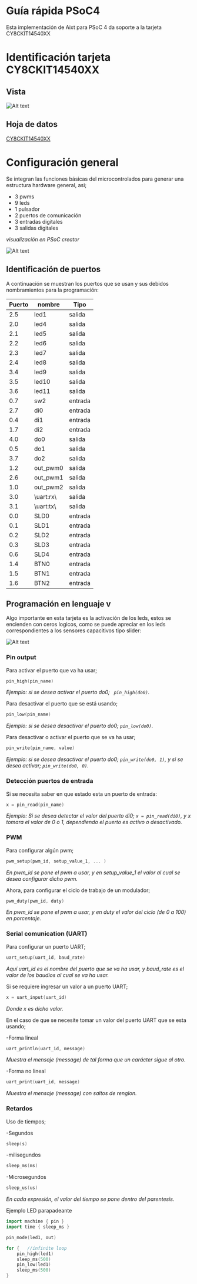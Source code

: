 
# Guía rápida PSoC4
Esta implementación de Aixt para PSoC 4 da soporte a la tarjeta   CY8CKIT14540XX

# Identificación tarjeta CY8CKIT14540XX	

## Vista

![Alt text](vista_general.jpg)

## Hoja de datos
[CY8CKIT14540XX](https://www.infineon.com/dgdl/Infineon-CY8CKIT-145-40XX_PSoC_4000S_Prototyping_Kit_Guide-UserManual-v01_00-EN.pdf?fileId=8ac78c8c7d0d8da4017d0efccdd91344)



# Configuración general

Se integran las funciones básicas del microcontrolados para generar una estructura hardware general, asi;

- 3 pwms
- 9 leds
- 1 pulsador
- 2 puertos de comunicación
- 3 entradas digitales
- 3 salidas digitales

*visualización en PSoC creator*

![Alt text](Estructura_general_hardware_14540.jpg)

## Identificación de puertos
A continuación se muestran los puertos que se usan y sus debidos nombramientos para la programación: 

Puerto | nombre |Tipo    |
--  |-       |-       |
2.5 |led1    |salida
2.0 |led4    |salida
2.1 |led5    |salida
2.2 |led6    |salida
2.3 |led7    |salida
2.4 |led8    |salida
3.4 |led9    |salida
3.5 |led10   |salida
3.6 |led11   |salida
0.7 |sw2     |entrada
2.7 |di0     |entrada
0.4 |di1     |entrada
1.7 |di2     |entrada
4.0 |do0     |salida
0.5 |do1     |salida
3.7 |do2     |salida
1.2 |out_pwm0|salida
2.6 |out_pwm1|salida
1.0 |out_pwm2|salida
3.0 |\uart:rx\ |salida
3.1 |\uart:tx\ |salida
0.0 |SLD0     |entrada
0.1 |SLD1     |entrada
0.2 |SLD2     |entrada
0.3 |SLD3     |entrada
0.6 |SLD4     |entrada
1.4 |BTN0     |entrada
1.5 |BTN1     |entrada
1.6 |BTN2     |entrada

## Programación en lenguaje v

Algo importante en esta tarjeta es la activación de los leds, estos se encienden con ceros logicos, como se puede apreciar en los leds correspondientes a los sensores capacitivos tipo slider:

![Alt text](leds14540.jpg)

### Pin output

Para activar el puerto que va ha usar;
```go
pin_high(pin_name)
```
*Ejemplo: si se desea activar el puerto do0; ` pin_high(do0)`.*

Para desactivar el puerto que se está usando;
```go
pin_low(pin_name)
```
*Ejemplo: si se desea desactivar el puerto do0; `pin_low(do0)`.*

Para desactivar o activar el puerto que se va ha usar;

```go
pin_write(pin_name, value)
```
*Ejemplo: si se desea desactivar el puerto do0;  `pin_write(do0, 1)`, y si se desea activar;  `pin_write(do0, 0)`.*

### Detección puertos de entrada

Si se necesita saber en que estado esta un puerto de entrada:
```go
x = pin_read(pin_name)
```

*Ejemplo: Si se desea detectar el valor del puerto di0;  `x = pin_read(di0)`, y x tomara el valor de 0 o 1, dependiendo el puerto es activo o desactivado.*

### PWM

Para configurar algún pwm;
```go
pwm_setup(pwm_id, setup_value_1, ... )
```
*En pwm_id se pone el pwm a usar,  y en setup_value_1 el valor al cual se desea configurar dicho pwm.*


Ahora, para configurar el ciclo de trabajo de un modulador;
```go
pwm_duty(pwm_id, duty)
```
*En pwm_id se pone el pwm a usar,  y en duty el valor del ciclo (de 0 a 100) en porcentaje.*

### Serial comunication (UART)

Para configurar un puerto UART;
```go
uart_setup(uart_id, baud_rate)
```
*Aquí uart_id es el nombre del puerto que se va ha usar, y baud_rate es el valor de los baudios al cual se va ha usar.*

Si se requiere ingresar un valor a un puerto UART;
```go
x = uart_input(uart_id)
```
*Donde x es dicho valor.*

En el caso de que se necesite tomar un valor del puerto UART que se esta usando;

-Forma lineal
```go
uart_println(uart_id, message)
```
*Muestra el mensaje (message) de tal forma que un carácter sigue al otro.*

-Forma no lineal
```go
uart_print(uart_id, message)
```
*Muestra el mensaje (message) con saltos de renglon.*

### Retardos

Uso de tiempos;

-Segundos
```go
sleep(s)
```
-milisegundos

```go
sleep_ms(ms)
```


-Microsegundos

```go
sleep_us(us)
```
*En cada expresión, el valor del tiempo se pone dentro del parentesis.*

Ejemplo LED parapadeante

```go
import machine { pin }
import time { sleep_ms }

pin_mode(led1, out)

for {   //infinite loop
    pin_high(led1)
    sleep_ms(500)
    pin_low(led1)
    sleep_ms(500)
}
```